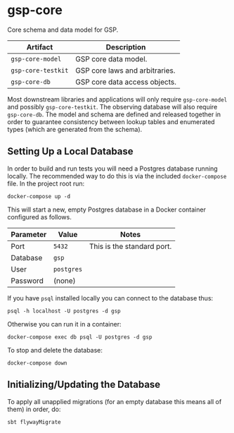# gsp-core

Core schema and data model for GSP.

| Artifact           | Description                    |
|--------------------|--------------------------------|
| `gsp-core-model`   | GSP core data model.           |
| `gsp-core-testkit` | GSP core laws and arbitraries. |
| `gsp-core-db`      | GSP core data access objects.  |

Most downstream libraries and applications will only require `gsp-core-model` and possibly `gsp-core-testkit`. The observing database will also require `gsp-core-db`. The model and schema are defined and released together in order to guarantee consistency between lookup tables and enumerated types (which are generated from the schema).

## Setting Up a Local Database

In order to build and run tests you will need a Postgres database running locally. The recommended way to do this is via the included `docker-compose` file. In the project root run:

```
docker-compose up -d
```

This will start a new, empty Postgres database in a Docker container configured as follows.

| Parameter | Value      | Notes                      |
|-----------|------------|----------------------------|
| Port      | `5432`     | This is the standard port. |
| Database  | `gsp`      |                            |
| User      | `postgres` |                            |
| Password  | (none)     |                            |

If you have `psql` installed locally you can connect to the database thus:

```
psql -h localhost -U postgres -d gsp
```

Otherwise you can run it in a container:

```
docker-compose exec db psql -U postgres -d gsp
```

To stop and delete the database:

```
docker-compose down
```

## Initializing/Updating the Database

To apply all unapplied migrations (for an empty database this means all of them) in order, do:

```
sbt flywayMigrate
```






